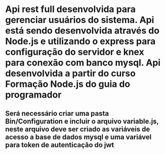 # Api rest full desenvolvida para gerenciar usuários do sistema. Api está sendo desenvolvida através do Node.js e utilizando o express para configuração do servidor e knex para conexão com banco mysql. Api desenvolvida a partir do curso Formação Node.js do guia do programador

## Será necessário criar uma pasta Bin/Configuration e incluir o arquivo variable.js, neste arquivo deve ser criado as variáveis de acesso a base de dados mysql e uma variável para token de autenticação do jwt

